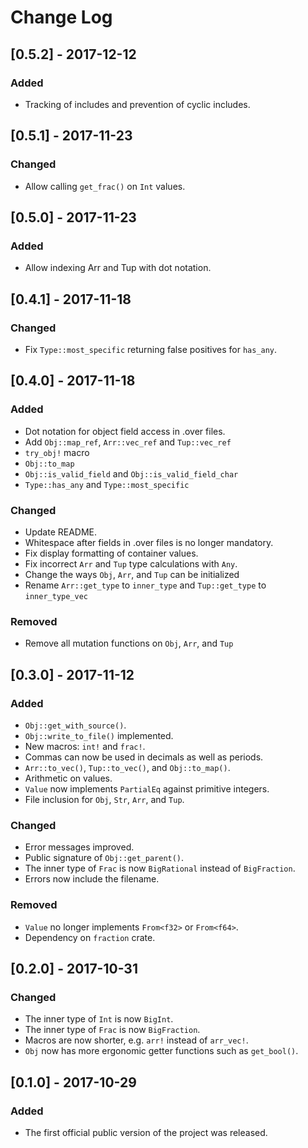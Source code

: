 # Change Log

## [0.5.2] - 2017-12-12

### Added
- Tracking of includes and prevention of cyclic includes.

## [0.5.1] - 2017-11-23

### Changed
- Allow calling `get_frac()` on `Int` values.

## [0.5.0] - 2017-11-23

### Added
- Allow indexing Arr and Tup with dot notation.

## [0.4.1] - 2017-11-18

### Changed
- Fix `Type::most_specific` returning false positives for `has_any`.

## [0.4.0] - 2017-11-18

### Added
- Dot notation for object field access in .over files.
- Add `Obj::map_ref`, `Arr::vec_ref` and `Tup::vec_ref`
- `try_obj!` macro
- `Obj::to_map`
- `Obj::is_valid_field` and `Obj::is_valid_field_char`
- `Type::has_any` and `Type::most_specific`

### Changed
- Update README.
- Whitespace after fields in .over files is no longer mandatory.
- Fix display formatting of container values.
- Fix incorrect `Arr` and `Tup` type calculations with `Any`.
- Change the ways `Obj`, `Arr`, and `Tup` can be initialized
- Rename `Arr::get_type` to `inner_type` and `Tup::get_type` to `inner_type_vec`

### Removed
- Remove all mutation functions on `Obj`, `Arr`, and `Tup`

## [0.3.0] - 2017-11-12

### Added
- `Obj::get_with_source()`.
- `Obj::write_to_file()` implemented.
- New macros: `int!` and `frac!`.
- Commas can now be used in decimals as well as periods.
- `Arr::to_vec()`, `Tup::to_vec()`, and `Obj::to_map()`.
- Arithmetic on values.
- `Value` now implements `PartialEq` against primitive integers.
- File inclusion for `Obj`, `Str`, `Arr`, and `Tup`.

### Changed
- Error messages improved.
- Public signature of `Obj::get_parent()`.
- The inner type of `Frac` is now `BigRational` instead of `BigFraction`.
- Errors now include the filename.

### Removed
- `Value` no longer implements `From<f32>` or `From<f64>`.
- Dependency on `fraction` crate.

## [0.2.0] - 2017-10-31

### Changed
- The inner type of `Int` is now `BigInt`.
- The inner type of `Frac` is now `BigFraction`.
- Macros are now shorter, e.g. `arr!` instead of `arr_vec!`.
- `Obj` now has more ergonomic getter functions such as `get_bool()`.

## [0.1.0] - 2017-10-29

### Added 
- The first official public version of the project was released.
